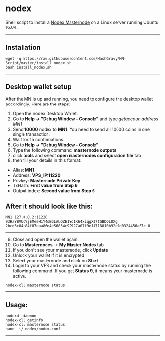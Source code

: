 # nodex
Shell script to install a [Nodex Masternode]() on a Linux server running Ubuntu 16.04.
***

## Installation
```
wget -q https://raw.githubusercontent.com/HashGravy/MN-Script/master/install_nodex.sh
bash install_nodex.sh
```

***

## Desktop wallet setup  

After the MN is up and running, you need to configure the desktop wallet accordingly. Here are the steps:  
1. Open the nodex Desktop Wallet.  
2. Go to **Help -> "Debug Window - Console"** and type *getaccountaddress MN1*
3. Send **10000** nodex to **MN1**. You need to send all 10000 coins in one single transaction.
4. Wait for 15 confirmations.  
5. Go to **Help -> "Debug Window - Console"**  
6. Type the following command: **masternode outputs**  
7. click **tools** and select **open masternodes configuration file** tab  
8. then fill your details in this format:  
* Alias: **MN1**  
* Address: **VPS_IP:11220**  
* Privkey: **Masternode Private Key**  
* TxHash: **First value from Step 6**  
* Output index:  **Second value from Step 6**
## After it should look like this:
```
MN1 127.0.0.2:11220 93HaYBVUCYjEMeeH1Y4sBGLALQZE1Yc1K64xiqgX37tGBDQL8Xg 2bcd3c84c84f87eaa86e4e56834c92927a07f9e18718810b92e0d0324456a67c 0
```
***   
9. Close and open the wallet again.
10. Go to **Masternodes** -> **My Master Nodes** tab
11. If you don't see your masternode, click **Update**
12. Unlock your wallet if it is encrypted
13. Select your masternode and click on **Start**
14. Login to your VPS and check your masternode status by running the following command. If you get **Status 9**, it means your masternode is active.
```
nodex-cli masternode status
```
***

## Usage:
```
nodexd -daemon
nodex-cli getinfo
nodex-cli masternode status
nano  ~/.nodex/nodex.conf
```

***

